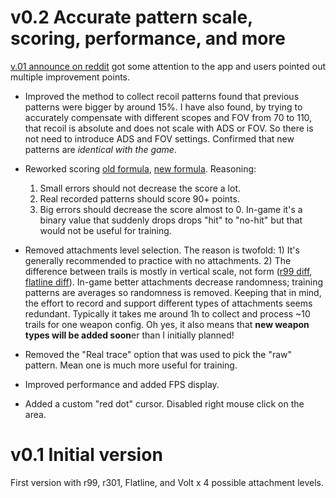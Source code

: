 # v0.2 Accurate pattern scale, scoring, performance, and more

[v.01 announce on reddit](https://www.reddit.com/r/apexlegends/comments/mosk0l/i_have_created_an_app_to_practice_recoils) got some attention to the app and users pointed out multiple improvement points.

- Improved the method to collect recoil patterns found that previous patterns were bigger by around 15%. I have also found, by trying to accurately compensate with different scopes and FOV from 70 to 110, that recoil is absolute and does not scale with ADS or FOV. So there is not need to introduce ADS and FOV settings. Confirmed that new patterns are *identical with the game*.

- Reworked scoring [old formula](https://www.desmos.com/calculator/ptb2ipcscr), [new formula](https://www.desmos.com/calculator/csaihi8x3j). Reasoning:
    1. Small errors should not decrease the score a lot.
    2. Real recorded patterns should score 90+ points.
    3. Big errors should decrease the score almost to 0.
       In-game it's a binary value that suddenly drops drops "hit" to "no-hit" but that would not be useful for training.

- Removed attachments level selection. The reason is twofold: 1) It's generally recommended to practice with no attachments. 2) The difference between trails is mostly in vertical scale, not form ([r99 diff](./res/r99_diff.png), [flatline diff](./res/faltline_diff.png)). In-game better attachments decrease randomness; training patterns are averages so randomness is removed. Keeping that in mind, the effort to record and support different types of attachments seems redundant. Typically it takes me around 1h to collect and process ~10 trails for one weapon config. Oh yes, it also means that **new weapon types will be added soon**er than I initially planned!

- Removed the "Real trace" option that was used to pick the "raw" pattern. Mean one is much more useful for training.

- Improved performance and added FPS display.

- Added a custom "red dot" cursor. Disabled right mouse click on the area.

# v0.1 Initial version

First version with r99, r301, Flatline, and Volt x 4 possible attachment levels.
